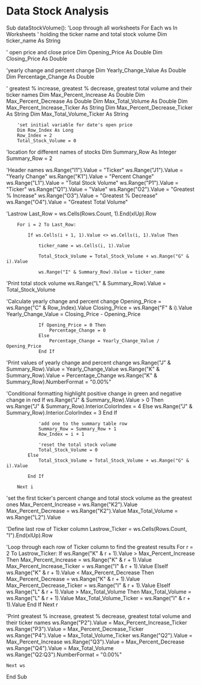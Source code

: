 # Data Stock Analysis
Sub dataStockVolume():
    'Loop through all worksheets
    For Each ws In Worksheets
' holding the ticker name and total stock volume
        Dim ticker_name As String

' open price and close price
        Dim Opening_Price As Double
        Dim Closing_Price As Double

'yearly change and percent change
        Dim Yearly_Change_Value As Double
        Dim Percentage_Change As Double

' greatest % increase, greatest % decrease, greatest total volume and their ticker names
        Dim Max_Percent_Increase As Double
        Dim Max_Percent_Decrease As Double
        Dim Max_Total_Volume As Double
        Dim Max_Percent_Increase_Ticker As String
        Dim Max_Percent_Decrease_Ticker As String
        Dim Max_Total_Volume_Ticker As String

        'set initial variable for date's open price
        Dim Row_Index As Long
        Row_Index = 2
        Total_Stock_Volume = 0

 'location for different names of stocks
        Dim Summary_Row As Integer
        Summary_Row = 2

'Header names
        ws.Range("I1").Value = "Ticker"
        ws.Range("J1").Value = "Yearly Change"
        ws.Range("K1").Value = "Percent Change"
        ws.Range("L1").Value = "Total Stock Volume"
        ws.Range("P1").Value = "Ticker"
        ws.Range("Q1").Value = "Value"
        ws.Range("O2").Value = "Greatest % Increase"
        ws.Range("O3").Value = "Greatest % Decrease"
        ws.Range("O4").Value = "Greatest Total Volume"

 'Lastrow
        Last_Row = ws.Cells(Rows.Count, 1).End(xlUp).Row


        For i = 2 To Last_Row:
            
            If ws.Cells(i + 1, 1).Value <> ws.Cells(i, 1).Value Then

                ticker_name = ws.Cells(i, 1).Value

                Total_Stock_Volume = Total_Stock_Volume + ws.Range("G" & i).Value

                ws.Range("I" & Summary_Row).Value = ticker_name

 'Print total stock volume
                ws.Range("L" & Summary_Row).Value = Total_Stock_Volume

 'Calculate yearly change and percent change
                Opening_Price = ws.Range("C" & Row_Index).Value
                Closing_Price = ws.Range("F" & i).Value
                Yearly_Change_Value = Closing_Price - Opening_Price

                If Opening_Price = 0 Then
                    Percentage_Change = 0
                Else
                    Percentage_Change = Yearly_Change_Value / Opening_Price
                End If

'Print values of yearly change and percent change
                ws.Range("J" & Summary_Row).Value = Yearly_Change_Value
                ws.Range("K" & Summary_Row).Value = Percentage_Change
                ws.Range("K" & Summary_Row).NumberFormat = "0.00%"

'Conditional formatting  highlight positive change in green and negative change in red
                If ws.Range("J" & Summary_Row).Value > 0 Then
                    ws.Range("J" & Summary_Row).Interior.ColorIndex = 4
                Else
                    ws.Range("J" & Summary_Row).Interior.ColorIndex = 3
                End If

                'add one to the summary table row
                Summary_Row = Summary_Row + 1
                Row_Index = i + 1

                'reset the total stock volume
                Total_Stock_Volume = 0
            Else
                Total_Stock_Volume = Total_Stock_Volume + ws.Range("G" & i).Value

            End If

        Next i

 'set the first ticker's percent change and total stock volume as the greatest ones
        Max_Percent_Increase = ws.Range("K2").Value
        Max_Percent_Decrease = ws.Range("K2").Value
        Max_Total_Volume = ws.Range("L2").Value

 'Define last row of Ticker column
        Lastrow_Ticker = ws.Cells(Rows.Count, "I").End(xlUp).Row

 'Loop through each row of Ticker column to find the greatest results
        For r = 2 To Lastrow_Ticker:
            If ws.Range("K" & r + 1).Value > Max_Percent_Increase Then
                Max_Percent_Increase = ws.Range("K" & r + 1).Value
                Max_Percent_Increase_Ticker = ws.Range("I" & r + 1).Value
            ElseIf ws.Range("K" & r + 1).Value < Max_Percent_Decrease Then
                Max_Percent_Decrease = ws.Range("K" & r + 1).Value
                Max_Percent_Decrease_Ticker = ws.Range("I" & r + 1).Value
            ElseIf ws.Range("L" & r + 1).Value > Max_Total_Volume Then
                Max_Total_Volume = ws.Range("L" & r + 1).Value
                Max_Total_Volume_Ticker = ws.Range("I" & r + 1).Value
            End If
        Next r

 'Print greatest % increase, greatest % decrease, greatest total volume and their ticker names
        ws.Range("P2").Value = Max_Percent_Increase_Ticker
        ws.Range("P3").Value = Max_Percent_Decrease_Ticker
        ws.Range("P4").Value = Max_Total_Volume_Ticker
        ws.Range("Q2").Value = Max_Percent_Increase
        ws.Range("Q3").Value = Max_Percent_Decrease
        ws.Range("Q4").Value = Max_Total_Volume
        ws.Range("Q2:Q3").NumberFormat = "0.00%"

    Next ws
End Sub

